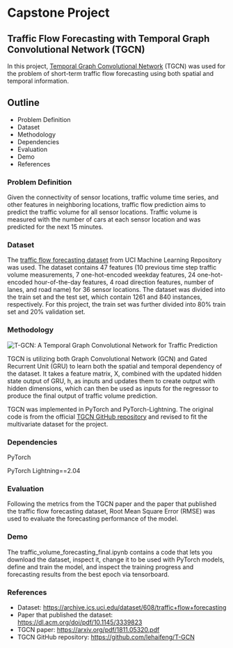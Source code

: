# Capstone Project

## Traffic Flow Forecasting with Temporal Graph Convolutional Network (TGCN)

In this project, [Temporal Graph Convolutional Network](https://arxiv.org/pdf/1811.05320.pdf) (TGCN) was used for the problem of short-term traffic flow forecasting using both spatial and temporal information.

## Outline
- Problem Definition
- Dataset
- Methodology
- Dependencies
- Evaluation
- Demo
- References

### Problem Definition
Given the connectivity of sensor locations, traffic volume time series, and other features in neighboring locations, traffic flow prediction aims to predict the traffic volume for all sensor locations. Traffic volume is measured with the number of cars at each sensor location and was predicted for the next 15 minutes.

### Dataset
The [traffic flow forecasting dataset](https://archive.ics.uci.edu/dataset/608/traffic+flow+forecasting) from UCI Machine Learning Repository was used.
The dataset contains 47 features (10 previous time step traffic volume measurements, 7 one-hot-encoded weekday features, 24 one-hot-encoded hour-of-the-day features, 4 road direction features, number of lanes, and road name) for 36 sensor locations.
The dataset was divided into the train set and the test set, which contain 1261 and 840 instances, respectively. 
For this project, the train set was further divided into 80% train set and 20% validation set.

### Methodology
![T-GCN: A Temporal Graph Convolutional Network for Traffic Prediction](https://github.com/hyeamykim/udacity-ml-engineer-nanodegree/assets/39967211/c03aa0ae-748b-4a2f-baf8-f503920a40f0)

TGCN is utilizing both Graph Convolutional Network (GCN) and Gated Recurrent Unit (GRU) to learn both the spatial and temporal dependency of the dataset.
It takes a feature matrix, X, combined with the updated hidden state output of GRU, h, as inputs and updates them to create output with hidden dimensions, which can then be used as inputs for the regressor to produce the final output of traffic volume prediction.

TGCN was implemented in PyTorch and PyTorch-Lightning. The original code is from the official [TGCN GitHub repository](https://github.com/lehaifeng/T-GCN) and revised to fit the multivariate dataset for the project.

### Dependencies
PyTorch

PyTorch Lightning==2.04

### Evaluation
Following the metrics from the TGCN paper and the paper that published the traffic flow forecasting dataset, Root Mean Square Error (RMSE) was used to evaluate the forecasting performance of the model.

### Demo
The traffic_volume_forecasting_final.ipynb contains a code that lets you download the dataset, inspect it, change it to be used with PyTorch models, define and train the model, and inspect the training progress and forecasting results from the best epoch via tensorboard.

### References
- Dataset: https://archive.ics.uci.edu/dataset/608/traffic+flow+forecasting
- Paper that published the dataset: https://dl.acm.org/doi/pdf/10.1145/3339823
- TGCN paper: https://arxiv.org/pdf/1811.05320.pdf
- TGCN GitHub repository: https://github.com/lehaifeng/T-GCN
